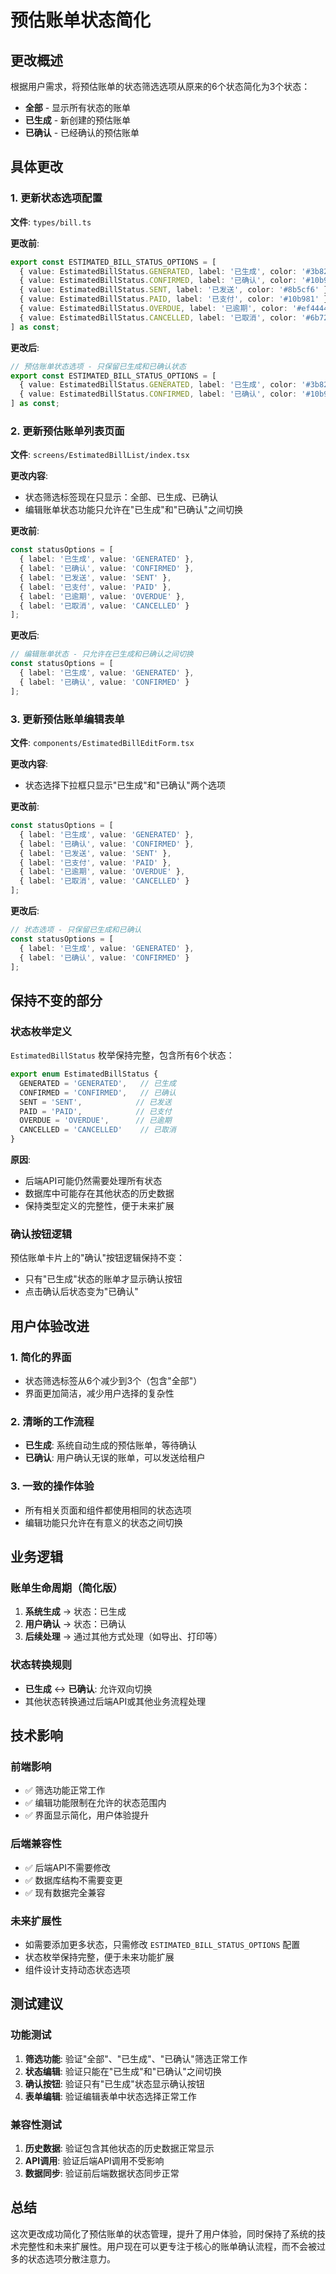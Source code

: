 # 预估账单状态简化

## 更改概述

根据用户需求，将预估账单的状态筛选选项从原来的6个状态简化为3个状态：
- **全部** - 显示所有状态的账单
- **已生成** - 新创建的预估账单
- **已确认** - 已经确认的预估账单

## 具体更改

### 1. 更新状态选项配置

**文件**: `types/bill.ts`

**更改前**:
```typescript
export const ESTIMATED_BILL_STATUS_OPTIONS = [
  { value: EstimatedBillStatus.GENERATED, label: '已生成', color: '#3b82f6' },
  { value: EstimatedBillStatus.CONFIRMED, label: '已确认', color: '#10b981' },
  { value: EstimatedBillStatus.SENT, label: '已发送', color: '#8b5cf6' },
  { value: EstimatedBillStatus.PAID, label: '已支付', color: '#10b981' },
  { value: EstimatedBillStatus.OVERDUE, label: '已逾期', color: '#ef4444' },
  { value: EstimatedBillStatus.CANCELLED, label: '已取消', color: '#6b7280' },
] as const;
```

**更改后**:
```typescript
// 预估账单状态选项 - 只保留已生成和已确认状态
export const ESTIMATED_BILL_STATUS_OPTIONS = [
  { value: EstimatedBillStatus.GENERATED, label: '已生成', color: '#3b82f6' },
  { value: EstimatedBillStatus.CONFIRMED, label: '已确认', color: '#10b981' },
] as const;
```

### 2. 更新预估账单列表页面

**文件**: `screens/EstimatedBillList/index.tsx`

**更改内容**:
- 状态筛选标签现在只显示：全部、已生成、已确认
- 编辑账单状态功能只允许在"已生成"和"已确认"之间切换

**更改前**:
```typescript
const statusOptions = [
  { label: '已生成', value: 'GENERATED' },
  { label: '已确认', value: 'CONFIRMED' },
  { label: '已发送', value: 'SENT' },
  { label: '已支付', value: 'PAID' },
  { label: '已逾期', value: 'OVERDUE' },
  { label: '已取消', value: 'CANCELLED' }
];
```

**更改后**:
```typescript
// 编辑账单状态 - 只允许在已生成和已确认之间切换
const statusOptions = [
  { label: '已生成', value: 'GENERATED' },
  { label: '已确认', value: 'CONFIRMED' }
];
```

### 3. 更新预估账单编辑表单

**文件**: `components/EstimatedBillEditForm.tsx`

**更改内容**:
- 状态选择下拉框只显示"已生成"和"已确认"两个选项

**更改前**:
```typescript
const statusOptions = [
  { label: '已生成', value: 'GENERATED' },
  { label: '已确认', value: 'CONFIRMED' },
  { label: '已发送', value: 'SENT' },
  { label: '已支付', value: 'PAID' },
  { label: '已逾期', value: 'OVERDUE' },
  { label: '已取消', value: 'CANCELLED' }
];
```

**更改后**:
```typescript
// 状态选项 - 只保留已生成和已确认
const statusOptions = [
  { label: '已生成', value: 'GENERATED' },
  { label: '已确认', value: 'CONFIRMED' }
];
```

## 保持不变的部分

### 状态枚举定义
`EstimatedBillStatus` 枚举保持完整，包含所有6个状态：
```typescript
export enum EstimatedBillStatus {
  GENERATED = 'GENERATED',   // 已生成
  CONFIRMED = 'CONFIRMED',   // 已确认
  SENT = 'SENT',            // 已发送
  PAID = 'PAID',            // 已支付
  OVERDUE = 'OVERDUE',      // 已逾期
  CANCELLED = 'CANCELLED'    // 已取消
}
```

**原因**: 
- 后端API可能仍然需要处理所有状态
- 数据库中可能存在其他状态的历史数据
- 保持类型定义的完整性，便于未来扩展

### 确认按钮逻辑
预估账单卡片上的"确认"按钮逻辑保持不变：
- 只有"已生成"状态的账单才显示确认按钮
- 点击确认后状态变为"已确认"

## 用户体验改进

### 1. 简化的界面
- 状态筛选标签从6个减少到3个（包含"全部"）
- 界面更加简洁，减少用户选择的复杂性

### 2. 清晰的工作流程
- **已生成**: 系统自动生成的预估账单，等待确认
- **已确认**: 用户确认无误的账单，可以发送给租户

### 3. 一致的操作体验
- 所有相关页面和组件都使用相同的状态选项
- 编辑功能只允许在有意义的状态之间切换

## 业务逻辑

### 账单生命周期（简化版）
1. **系统生成** → 状态：已生成
2. **用户确认** → 状态：已确认
3. **后续处理** → 通过其他方式处理（如导出、打印等）

### 状态转换规则
- **已生成** ↔ **已确认**: 允许双向切换
- 其他状态转换通过后端API或其他业务流程处理

## 技术影响

### 前端影响
- ✅ 筛选功能正常工作
- ✅ 编辑功能限制在允许的状态范围内
- ✅ 界面显示简化，用户体验提升

### 后端兼容性
- ✅ 后端API不需要修改
- ✅ 数据库结构不需要变更
- ✅ 现有数据完全兼容

### 未来扩展性
- 如需要添加更多状态，只需修改 `ESTIMATED_BILL_STATUS_OPTIONS` 配置
- 状态枚举保持完整，便于未来功能扩展
- 组件设计支持动态状态选项

## 测试建议

### 功能测试
1. **筛选功能**: 验证"全部"、"已生成"、"已确认"筛选正常工作
2. **状态编辑**: 验证只能在"已生成"和"已确认"之间切换
3. **确认按钮**: 验证只有"已生成"状态显示确认按钮
4. **表单编辑**: 验证编辑表单中状态选择正常工作

### 兼容性测试
1. **历史数据**: 验证包含其他状态的历史数据正常显示
2. **API调用**: 验证后端API调用不受影响
3. **数据同步**: 验证前后端数据状态同步正常

## 总结

这次更改成功简化了预估账单的状态管理，提升了用户体验，同时保持了系统的技术完整性和未来扩展性。用户现在可以更专注于核心的账单确认流程，而不会被过多的状态选项分散注意力。
